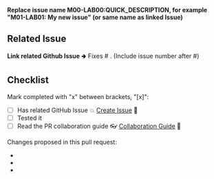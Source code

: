 **Replace issue name M00-LAB00:QUICK_DESCRIPTION, for example "M01-LAB01: My new issue" (or same name as linked Issue)**

## Related Issue

**Link related Github Issue** 🢂 Fixes # . (Include issue number after #)

## Checklist 
Mark completed with "x" between brackets, "[x]":
- [ ] Has related GitHub Issue 💥 [Create Issue](https://github.com/MicrosoftLearning/AZ400-DesigningandImplementingMicrosoftDevOpsSolutions/blob/master/.github/CONTRIBUTING.md#reporting-issues) 📝
- [ ] Tested it
- [ ] Read the PR collaboration guide 👓 [Collaboration Guide](https://github.com/MicrosoftLearning/AZ400-DesigningandImplementingMicrosoftDevOpsSolutions/blob/master/.github/CONTRIBUTING.md#pull-requests) 📝

Changes proposed in this pull request:

-
-
-
